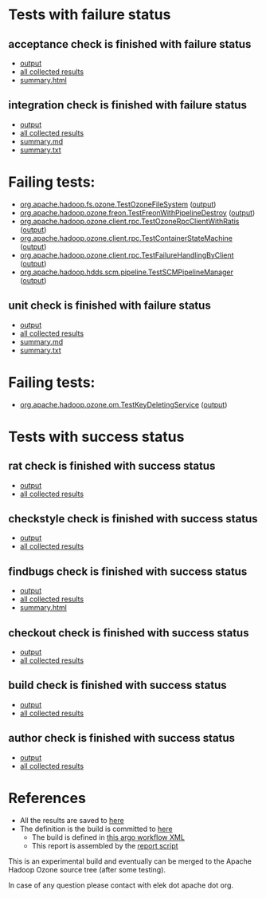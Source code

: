 # Tests with failure status

## acceptance check is finished with failure status

   * [output](https://raw.githubusercontent.com/elek/ozone-ci-03/master/pr/pr-hdds-2469-rfsxc/acceptance/output.log)
   * [all collected results](https://github.com/elek/ozone-ci-03/tree/master/pr/pr-hdds-2469-rfsxc/acceptance)
   * [summary.html](https://elek.github.io/ozone-ci-03/pr/pr-hdds-2469-rfsxc/acceptance/summary.html)


## integration check is finished with failure status

   * [output](https://raw.githubusercontent.com/elek/ozone-ci-03/master/pr/pr-hdds-2469-rfsxc/integration/output.log)
   * [all collected results](https://github.com/elek/ozone-ci-03/tree/master/pr/pr-hdds-2469-rfsxc/integration)
   * [summary.md](https://github.com/elek/ozone-ci-03/tree/master/pr/pr-hdds-2469-rfsxc/integration/summary.md)
   * [summary.txt](https://github.com/elek/ozone-ci-03/tree/master/pr/pr-hdds-2469-rfsxc/integration/summary.txt)

# Failing tests: 

 * [org.apache.hadoop.fs.ozone.TestOzoneFileSystem](hadoop-ozone/ozonefs/org.apache.hadoop.fs.ozone.TestOzoneFileSystem.txt) ([output](hadoop-ozone/ozonefs/org.apache.hadoop.fs.ozone.TestOzoneFileSystem-output.txt))
 * [org.apache.hadoop.ozone.freon.TestFreonWithPipelineDestroy](hadoop-ozone/tools/org.apache.hadoop.ozone.freon.TestFreonWithPipelineDestroy.txt) ([output](hadoop-ozone/tools/org.apache.hadoop.ozone.freon.TestFreonWithPipelineDestroy-output.txt))
 * [org.apache.hadoop.ozone.client.rpc.TestOzoneRpcClientWithRatis](hadoop-ozone/integration-test/org.apache.hadoop.ozone.client.rpc.TestOzoneRpcClientWithRatis.txt) ([output](hadoop-ozone/integration-test/org.apache.hadoop.ozone.client.rpc.TestOzoneRpcClientWithRatis-output.txt))
 * [org.apache.hadoop.ozone.client.rpc.TestContainerStateMachine](hadoop-ozone/integration-test/org.apache.hadoop.ozone.client.rpc.TestContainerStateMachine.txt) ([output](hadoop-ozone/integration-test/org.apache.hadoop.ozone.client.rpc.TestContainerStateMachine-output.txt))
 * [org.apache.hadoop.ozone.client.rpc.TestFailureHandlingByClient](hadoop-ozone/integration-test/org.apache.hadoop.ozone.client.rpc.TestFailureHandlingByClient.txt) ([output](hadoop-ozone/integration-test/org.apache.hadoop.ozone.client.rpc.TestFailureHandlingByClient-output.txt))
 * [org.apache.hadoop.hdds.scm.pipeline.TestSCMPipelineManager](hadoop-ozone/integration-test/org.apache.hadoop.hdds.scm.pipeline.TestSCMPipelineManager.txt) ([output](hadoop-ozone/integration-test/org.apache.hadoop.hdds.scm.pipeline.TestSCMPipelineManager-output.txt))

## unit check is finished with failure status

   * [output](https://raw.githubusercontent.com/elek/ozone-ci-03/master/pr/pr-hdds-2469-rfsxc/unit/output.log)
   * [all collected results](https://github.com/elek/ozone-ci-03/tree/master/pr/pr-hdds-2469-rfsxc/unit)
   * [summary.md](https://github.com/elek/ozone-ci-03/tree/master/pr/pr-hdds-2469-rfsxc/unit/summary.md)
   * [summary.txt](https://github.com/elek/ozone-ci-03/tree/master/pr/pr-hdds-2469-rfsxc/unit/summary.txt)

# Failing tests: 

 * [org.apache.hadoop.ozone.om.TestKeyDeletingService](hadoop-ozone/ozone-manager/org.apache.hadoop.ozone.om.TestKeyDeletingService.txt) ([output](hadoop-ozone/ozone-manager/org.apache.hadoop.ozone.om.TestKeyDeletingService-output.txt))


# Tests with success status

## rat check is finished with success status

   * [output](https://raw.githubusercontent.com/elek/ozone-ci-03/master/pr/pr-hdds-2469-rfsxc/rat/output.log)
   * [all collected results](https://github.com/elek/ozone-ci-03/tree/master/pr/pr-hdds-2469-rfsxc/rat)


## checkstyle check is finished with success status

   * [output](https://raw.githubusercontent.com/elek/ozone-ci-03/master/pr/pr-hdds-2469-rfsxc/checkstyle/output.log)
   * [all collected results](https://github.com/elek/ozone-ci-03/tree/master/pr/pr-hdds-2469-rfsxc/checkstyle)


## findbugs check is finished with success status

   * [output](https://raw.githubusercontent.com/elek/ozone-ci-03/master/pr/pr-hdds-2469-rfsxc/findbugs/output.log)
   * [all collected results](https://github.com/elek/ozone-ci-03/tree/master/pr/pr-hdds-2469-rfsxc/findbugs)
   * [summary.html](https://elek.github.io/ozone-ci-03/pr/pr-hdds-2469-rfsxc/findbugs/summary.html)


## checkout check is finished with success status

   * [output](https://raw.githubusercontent.com/elek/ozone-ci-03/master/pr/pr-hdds-2469-rfsxc/checkout/output.log)
   * [all collected results](https://github.com/elek/ozone-ci-03/tree/master/pr/pr-hdds-2469-rfsxc/checkout)


## build check is finished with success status

   * [output](https://raw.githubusercontent.com/elek/ozone-ci-03/master/pr/pr-hdds-2469-rfsxc/build/output.log)
   * [all collected results](https://github.com/elek/ozone-ci-03/tree/master/pr/pr-hdds-2469-rfsxc/build)


## author check is finished with success status

   * [output](https://raw.githubusercontent.com/elek/ozone-ci-03/master/pr/pr-hdds-2469-rfsxc/author/output.log)
   * [all collected results](https://github.com/elek/ozone-ci-03/tree/master/pr/pr-hdds-2469-rfsxc/author)




# References

 * All the results are saved to [here](https://github.com/elek/ozone-ci-03/tree/master/pr/pr-hdds-2469-rfsxc/)
 * The definition is the build is committed to [here](https://github.com/elek/argo-ozone)
    * The build is defined in [this argo workflow XML](https://github.com/elek/argo-ozone/blob/master/ozone-build.yaml)
    * This report is assembled by the [report script](https://github.com/elek/argo-ozone/blob/master/scripts/report.sh)

This is an experimental build and eventually can be merged to the Apache Hadoop Ozone source tree (after some testing).

In case of any question please contact with elek dot apache dot org.
